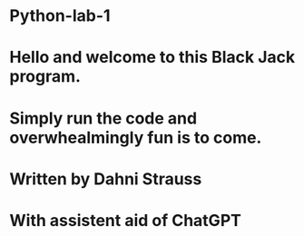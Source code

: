 # Python-lab-1
# Hello and welcome to this Black Jack program.
# Simply run the code and overwhealmingly fun is to come.
# Written by Dahni Strauss
# With assistent aid of ChatGPT

